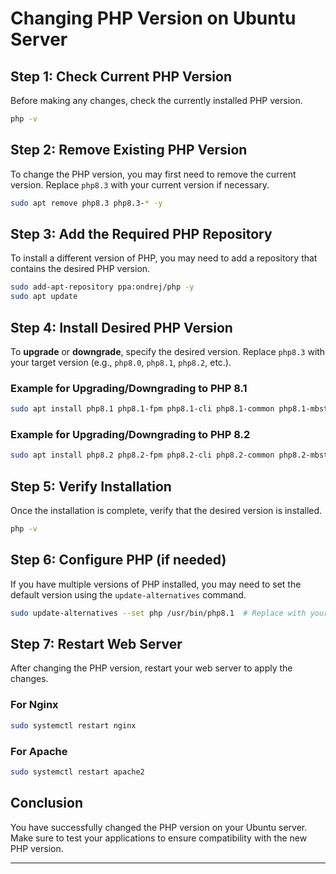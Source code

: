 # Changing PHP Version on Ubuntu Server

## Step 1: Check Current PHP Version

Before making any changes, check the currently installed PHP version.

```sh
php -v
```

## Step 2: Remove Existing PHP Version

To change the PHP version, you may first need to remove the current version. Replace `php8.3` with your current version if necessary.

```sh
sudo apt remove php8.3 php8.3-* -y
```

## Step 3: Add the Required PHP Repository

To install a different version of PHP, you may need to add a repository that contains the desired PHP version.

```sh
sudo add-apt-repository ppa:ondrej/php -y
sudo apt update
```

## Step 4: Install Desired PHP Version

To **upgrade** or **downgrade**, specify the desired version. Replace `php8.3` with your target version (e.g., `php8.0`, `php8.1`, `php8.2`, etc.).

### Example for Upgrading/Downgrading to PHP 8.1

```sh
sudo apt install php8.1 php8.1-fpm php8.1-cli php8.1-common php8.1-mbstring php8.1-gd php8.1-intl php8.1-xml php8.1-mysql php8.1-zip php8.1-bcmath php8.1-soap php8.1-redis php8.1-curl php8.1-imagick php8.1-xmlrpc php8.1-xsl -y
```

### Example for Upgrading/Downgrading to PHP 8.2

```sh
sudo apt install php8.2 php8.2-fpm php8.2-cli php8.2-common php8.2-mbstring php8.2-gd php8.2-intl php8.2-xml php8.2-mysql php8.2-zip php8.2-bcmath php8.2-soap php8.2-redis php8.2-curl php8.2-imagick php8.2-xmlrpc php8.2-xsl -y
```

## Step 5: Verify Installation

Once the installation is complete, verify that the desired version is installed.

```sh
php -v
```

## Step 6: Configure PHP (if needed)

If you have multiple versions of PHP installed, you may need to set the default version using the `update-alternatives` command.

```sh
sudo update-alternatives --set php /usr/bin/php8.1  # Replace with your desired version
```

## Step 7: Restart Web Server

After changing the PHP version, restart your web server to apply the changes.

### For Nginx

```sh
sudo systemctl restart nginx
```

### For Apache

```sh
sudo systemctl restart apache2
```

## Conclusion

You have successfully changed the PHP version on your Ubuntu server. Make sure to test your applications to ensure compatibility with the new PHP version.

---
